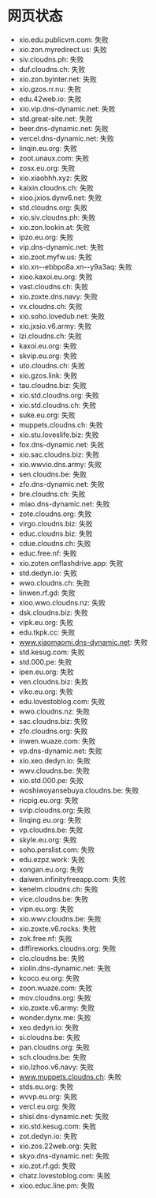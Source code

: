 # 网页状态
- xio.edu.publicvm.com: 失败
- xio.zon.myredirect.us: 失败
- siv.cloudns.ph: 失败
- duf.cloudns.ch: 失败
- xio.zon.byinter.net: 失败
- xio.gzos.rr.nu: 失败
- edu.42web.io: 失败
- xio.vip.dns-dynamic.net: 失败
- std.great-site.net: 失败
- beer.dns-dynamic.net: 失败
- vercel.dns-dynamic.net: 失败
- linqin.eu.org: 失败
- zoot.unaux.com: 失败
- zosx.eu.org: 失败
- xio.xiaohhh.xyz: 失败
- kaixin.cloudns.ch: 失败
- xioo.jxios.dynv6.net: 失败
- std.cloudns.org: 失败
- xio.siv.cloudns.ph: 失败
- xio.zon.lookin.at: 失败
- ipzo.eu.org: 失败
- vip.dns-dynamic.net: 失败
- xio.zoot.myfw.us: 失败
- xio.xn--ebbpo8a.xn--y9a3aq: 失败
- xioo.kaxoi.eu.org: 失败
- vast.cloudns.ch: 失败
- xio.zoxte.dns.navy: 失败
- vx.cloudns.ch: 失败
- xio.soho.lovedub.net: 失败
- xio.jxsio.v6.army: 失败
- lzi.cloudns.ch: 失败
- kaxoi.eu.org: 失败
- skvip.eu.org: 失败
- uto.cloudns.ch: 失败
- xio.gzos.link: 失败
- tau.cloudns.biz: 失败
- xio.std.cloudns.org: 失败
- xio.std.cloudns.ch: 失败
- suke.eu.org: 失败
- muppets.cloudns.ch: 失败
- xio.stu.loveslife.biz: 失败
- fox.dns-dynamic.net: 失败
- xio.sac.cloudns.biz: 失败
- xio.wwvio.dns.army: 失败
- sen.cloudns.be: 失败
- zfo.dns-dynamic.net: 失败
- bre.cloudns.ch: 失败
- miao.dns-dynamic.net: 失败
- zote.cloudns.org: 失败
- virgo.cloudns.biz: 失败
- educ.cloudns.biz: 失败
- cdue.cloudns.ch: 失败
- educ.free.nf: 失败
- xio.zoten.onflashdrive.app: 失败
- std.dedyn.io: 失败
- wwo.cloudns.ch: 失败
- linwen.rf.gd: 失败
- xioo.wwo.cloudns.nz: 失败
- dsk.cloudns.biz: 失败
- vipk.eu.org: 失败
- edu.tkpk.cc: 失败
- www.xiaomaomi.dns-dynamic.net: 失败
- std.kesug.com: 失败
- std.000.pe: 失败
- ipen.eu.org: 失败
- ven.cloudns.biz: 失败
- viko.eu.org: 失败
- edu.lovestoblog.com: 失败
- wwo.cloudns.nz: 失败
- sac.cloudns.biz: 失败
- zfo.cloudns.org: 失败
- inwen.wuaze.com: 失败
- vp.dns-dynamic.net: 失败
- xio.xeo.dedyn.io: 失败
- wwv.cloudns.be: 失败
- xio.std.000.pe: 失败
- woshiwoyansebuya.cloudns.be: 失败
- ricpig.eu.org: 失败
- svip.cloudns.org: 失败
- linqing.eu.org: 失败
- vp.cloudns.be: 失败
- skyle.eu.org: 失败
- soho.perslist.com: 失败
- edu.ezpz.work: 失败
- xongan.eu.org: 失败
- daiwen.infinityfreeapp.com: 失败
- kenelm.cloudns.ch: 失败
- vice.cloudns.be: 失败
- vipn.eu.org: 失败
- xio.wwv.cloudns.be: 失败
- xio.zoxte.v6.rocks: 失败
- zok.free.nf: 失败
- diffireworks.cloudns.org: 失败
- clo.cloudns.be: 失败
- xiolin.dns-dynamic.net: 失败
- kcoco.eu.org: 失败
- zoon.wuaze.com: 失败
- mov.cloudns.org: 失败
- xio.zoxte.v6.army: 失败
- wonder.dynx.me: 失败
- xeo.dedyn.io: 失败
- si.cloudns.be: 失败
- pan.cloudns.org: 失败
- sch.cloudns.be: 失败
- xio.lzhoo.v6.navy: 失败
- www.muppets.cloudns.ch: 失败
- stds.eu.org: 失败
- wvvp.eu.org: 失败
- vercl.eu.org: 失败
- shisi.dns-dynamic.net: 失败
- xio.std.kesug.com: 失败
- zot.dedyn.io: 失败
- xio.zos.22web.org: 失败
- skyo.dns-dynamic.net: 失败
- xio.zot.rf.gd: 失败
- chatz.lovestoblog.com: 失败
- xioo.educ.line.pm: 失败
